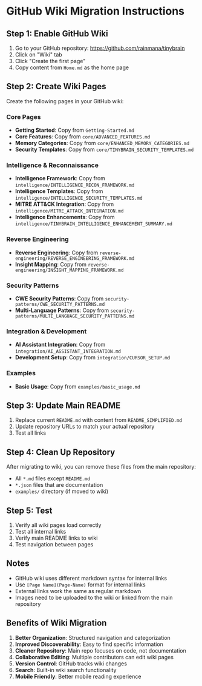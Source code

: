 # GitHub Wiki Migration Instructions

## Step 1: Enable GitHub Wiki
1. Go to your GitHub repository: https://github.com/rainmana/tinybrain
2. Click on "Wiki" tab
3. Click "Create the first page"
4. Copy content from `Home.md` as the home page

## Step 2: Create Wiki Pages
Create the following pages in your GitHub wiki:

### Core Pages
- **Getting Started**: Copy from `Getting-Started.md`
- **Core Features**: Copy from `core/ADVANCED_FEATURES.md`
- **Memory Categories**: Copy from `core/ENHANCED_MEMORY_CATEGORIES.md`
- **Security Templates**: Copy from `core/TINYBRAIN_SECURITY_TEMPLATES.md`

### Intelligence & Reconnaissance
- **Intelligence Framework**: Copy from `intelligence/INTELLIGENCE_RECON_FRAMEWORK.md`
- **Intelligence Templates**: Copy from `intelligence/INTELLIGENCE_SECURITY_TEMPLATES.md`
- **MITRE ATT&CK Integration**: Copy from `intelligence/MITRE_ATTACK_INTEGRATION.md`
- **Intelligence Enhancements**: Copy from `intelligence/TINYBRAIN_INTELLIGENCE_ENHANCEMENT_SUMMARY.md`

### Reverse Engineering
- **Reverse Engineering**: Copy from `reverse-engineering/REVERSE_ENGINEERING_FRAMEWORK.md`
- **Insight Mapping**: Copy from `reverse-engineering/INSIGHT_MAPPING_FRAMEWORK.md`

### Security Patterns
- **CWE Security Patterns**: Copy from `security-patterns/CWE_SECURITY_PATTERNS.md`
- **Multi-Language Patterns**: Copy from `security-patterns/MULTI_LANGUAGE_SECURITY_PATTERNS.md`

### Integration & Development
- **AI Assistant Integration**: Copy from `integration/AI_ASSISTANT_INTEGRATION.md`
- **Development Setup**: Copy from `integration/CURSOR_SETUP.md`

### Examples
- **Basic Usage**: Copy from `examples/basic_usage.md`

## Step 3: Update Main README
1. Replace current `README.md` with content from `README_SIMPLIFIED.md`
2. Update repository URLs to match your actual repository
3. Test all links

## Step 4: Clean Up Repository
After migrating to wiki, you can remove these files from the main repository:
- All `*.md` files except `README.md`
- `*.json` files that are documentation
- `examples/` directory (if moved to wiki)

## Step 5: Test
1. Verify all wiki pages load correctly
2. Test all internal links
3. Verify main README links to wiki
4. Test navigation between pages

## Notes
- GitHub wiki uses different markdown syntax for internal links
- Use `[Page Name](Page-Name)` format for internal links
- External links work the same as regular markdown
- Images need to be uploaded to the wiki or linked from the main repository

## Benefits of Wiki Migration
1. **Better Organization**: Structured navigation and categorization
2. **Improved Discoverability**: Easy to find specific information
3. **Cleaner Repository**: Main repo focuses on code, not documentation
4. **Collaborative Editing**: Multiple contributors can edit wiki pages
5. **Version Control**: GitHub tracks wiki changes
6. **Search**: Built-in wiki search functionality
7. **Mobile Friendly**: Better mobile reading experience
